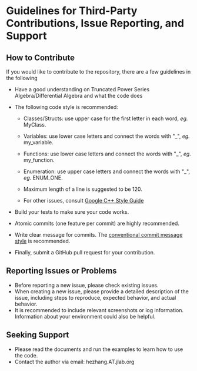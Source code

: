 # Guidelines for Third-Party Contributions, Issue Reporting, and Support

## How to Contribute

If you would like to contribute to the repository, there are a few guidelines in the following

- Have a good understanding on Truncated Power Series Algebra/Differential Algebra and what the code does

- The following code style is recommended:

  - Classes/Structs: use upper case for the first letter in each word, *eg.* MyClass. 

  - Variables: use lower case letters and connect the words with "_", *eg.* my_variable.

  - Functions: use lower case letters and connect the words with "_", *eg.* my_function.

  - Enumeration: use upper case letters and connect the words with "_", *eg.* ENUM_ONE. 

  - Maximum length of a line is suggested to be 120. 

  - For other issues, consult [Google C++ Style Guide](https://google.github.io/styleguide/cppguide.html) 

- Build your tests to make sure your code works. 

- Atomic commits (one feature per commit) are highly recommended. 

- Write clear message for commits. The [conventional commit message style](https://www.gitkraken.com/learn/git/best-practices/git-commit-message) is recommended. 

- Finally, submit a GitHub pull request for your contribution. 

    

## Reporting Issues or Problems

- Before reporting a new issue, please check existing issues.
- When creating a new issue, please provide a detailed description of the issue, including steps to reproduce, expected behavior, and actual behavior.
- It is recommended to include relevant screenshots or log information. Information about your environment could also be helpful. 

## Seeking Support

- Please read the documents and run the examples to learn how to use the code. 
- Contact the author via email: hezhang.AT.jlab.org
